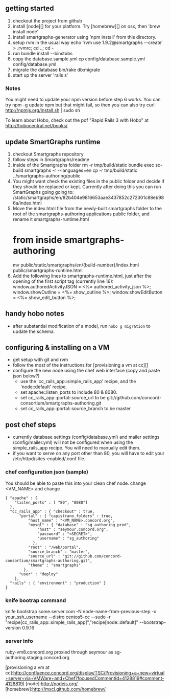 ## getting started ##
1. checkout the project from github
2. install [node][] for your platform. Try [homebrew][] on osx, then
   'brew install node'
3. install smartgraphs-generator using 'npm install' from this
   directory.
4. setup rvm in the usual way
    echo 'rvm use 1.9.2@smartgraphs --create' > .rvmrc; cd ..; cd -
5. run bundle install --binstubs
6. copy the database.sample.yml
    cp config/database.sample.yml config/database.yml
7. migrate the database
    bin/rake db:migrate
6. start up the server 'rails s'

### Notes ###
You might need to update your npm version before step 6 works.
You can try
    npm -g update npm
but that might fail, so then you can also try
    curl http://npmjs.org/install.sh | sudo sh

To learn about Hobo, check out the pdf "Rapid Rails 3 with Hobo" at http://hobocentral.net/books/

## update SmartGraphs runtime ##

1. checkout Smartgraphs repository
2. follow steps in Smartgraphs/readme
3. inside of the Smartgraphs folder
    rm -r tmp/build/static
    bundle exec sc-build smartgraphs -r --languages=en
    cp -r tmp/build/static ../smartgraphs-authoring/public
4. You might want check the existing files in the public folder and decide if they should be replaced
   or kept. Currently after doing this you can run SmartGraphs going going to:
    /static/smartgraphs/en/82b404e9816653aae3437852c272301c88eb986a/index.html
5. Move the index.html file from the newly-built smartgraphs folder to the root of the smartgraphs-authoring
   applications public folder, and rename it smartgraphs-runtime.html
    # from inside smartgraphs-authoring
    mv public/static/smartgraphs/en/{build-number}/index.html public/smartgraphs-runtime.html
6. Add the following lines to smartgraphs-runtime.html, just after the opening of the first script tag (currently line
   16):   
    window.authoredActivityJSON = <%= authored_activity_json %>;
    window.showOutline = <%= show_outline %>;
    window.showEditButton = <%= show_edit_button %>;

## handy hobo notes ##
* after substantial modification of a model, run `hobo g migration` to update the schema.

## configuring & installing on a VM ##

* get setup with git and rvm
* follow the most of the instructions for [provisioning a vm at cc][]
* configure the new node using the chef web interface (copy and paste
  json below?)
  * use the 'cc_rails_app::simple_rails_app' recipe, and the 'node::default' recipe.
  * set apache::listen_ports to include 80 & 8080.
  * set cc_rails_app::portal::source_url to be git://github.com/concord-consortium/smartgraphs-authoring.git
  * set cc_rails_app::portal::source_branch to be master

## post chef steps ##
* currently database settings (config/database.yml) and mailer
  settings (config/mailer.yml) will not be configured when using
  the simple_rails_app recipe. You will need to manually edit them.
* if you want to serve on any port other than 80, you will have to edit your /etc/httpd/sites-enabled/<sitename>.conf file.

### chef configuration json (sample) ###
You should be able to paste this into your clean chef node.
change <VM_NAME> and change <SECRET>

    { "apache" : {
        "listen_ports" : [ "80", "8080"]
      },
      "cc_rails_app" : { "checkout" : true,
          "portal" : { "capistrano_folders" : true,
              "host_name" : "<VM_NAME>.concord.org",
              "mysql" : { "database" : "sg_authoring_prod",
                  "host" : "seymour.concord.org",
                  "password" : "<SECRET>",
                  "username" : "sg_authoring"
                },
              "root" : "/web/portal",
              "source_branch" : "master",
              "source_url" : "git://github.com/concord-consortium/smartgraphs-authoring.git",
              "theme" : "smartgraphs"
            },
          "user" : "deploy"
        },
      "rails" : { "environment" : "production" }
    }

### knife bootrap command ###
  knife bootstrap some.server.com -N node-name-from-previous-step -x your_ssh_username --distro centos5-cc --sudo -r "recipe[cc_rails_app::simple_rails_app]","recipe[node::default]" --bootstrap-version 0.9.16

### server info ###
ruby-vm8.concord.org  proxied through seymour as sg-authoring.staging.concord.org

[provisioning a vm at cc]:http://confluence.concord.org/display/TSC/Provisioning+a+new+virtual+server+via+VMWare+and+Chef?focusedCommentId=4128819#comment-4128819)
[node]:http://nodejs.org/
[homebrew]:http://mxcl.github.com/homebrew/
